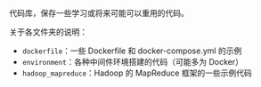 代码库，保存一些学习或将来可能可以重用的代码。

关于各文件夹的说明：

- `dockerfile`：一些 Dockerfile 和 docker-compose.yml 的示例
- `environment`：各种中间件环境搭建的代码（可能多为 Docker）
- `hadoop_mapreduce`：Hadoop 的 MapReduce 框架的一些示例代码
